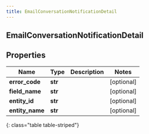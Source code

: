 ```yaml
---
title: EmailConversationNotificationDetail
---
```

## EmailConversationNotificationDetail

## Properties

|Name | Type | Description | Notes|
|------------ | ------------- | ------------- | -------------|
| **error_code** | **str** |  | [optional] |
| **field_name** | **str** |  | [optional] |
| **entity_id** | **str** |  | [optional] |
| **entity_name** | **str** |  | [optional] |
{: class="table table-striped"}


